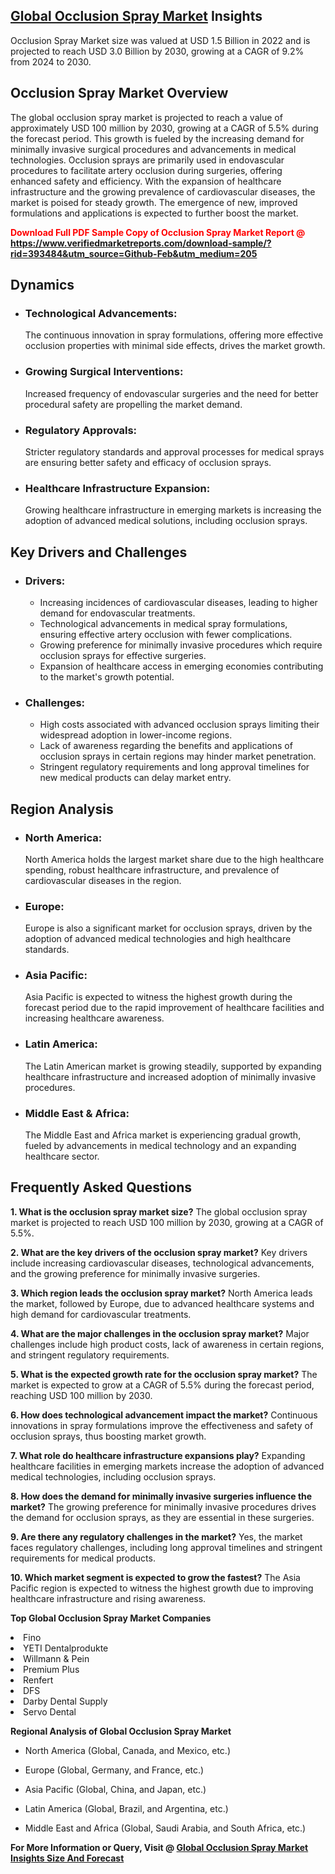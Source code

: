 <h2><a href="https://www.verifiedmarketreports.com/download-sample/?rid=393484&amp;utm_source=Github&amp;utm_medium=205" target="_blank">Global Occlusion Spray Market</a> Insights</h2><p>Occlusion Spray Market size was valued at USD 1.5 Billion in 2022 and is projected to reach USD 3.0 Billion by 2030, growing at a CAGR of 9.2% from 2024 to 2030.</p><p> <h2>Occlusion Spray Market Overview</h2> <p>The global occlusion spray market is projected to reach a value of approximately USD 100 million by 2030, growing at a CAGR of 5.5% during the forecast period. This growth is fueled by the increasing demand for minimally invasive surgical procedures and advancements in medical technologies. Occlusion sprays are primarily used in endovascular procedures to facilitate artery occlusion during surgeries, offering enhanced safety and efficiency. With the expansion of healthcare infrastructure and the growing prevalence of cardiovascular diseases, the market is poised for steady growth. The emergence of new, improved formulations and applications is expected to further boost the market.</p> <p><strong><p><span class=""><span style="color: #ff0000;"><strong>Download Full PDF Sample Copy of Occlusion Spray Market Report</strong> @ </span><a href="https://www.verifiedmarketreports.com/download-sample/?rid=393484&amp;utm_source=Github-Feb&amp;utm_medium=205" target="_blank">https://www.verifiedmarketreports.com/download-sample/?rid=393484&amp;utm_source=Github-Feb&amp;utm_medium=205</a></span></p></strong></p> <h2>Dynamics</h2> <ul> <li><h3>Technological Advancements:</h3> The continuous innovation in spray formulations, offering more effective occlusion properties with minimal side effects, drives the market growth.</li> <li><h3>Growing Surgical Interventions:</h3> Increased frequency of endovascular surgeries and the need for better procedural safety are propelling the market demand.</li> <li><h3>Regulatory Approvals:</h3> Stricter regulatory standards and approval processes for medical sprays are ensuring better safety and efficacy of occlusion sprays.</li> <li><h3>Healthcare Infrastructure Expansion:</h3> Growing healthcare infrastructure in emerging markets is increasing the adoption of advanced medical solutions, including occlusion sprays.</li> </ul> <h2>Key Drivers and Challenges</h2> <ul> <li><h3>Drivers:</h3> <ul> <li>Increasing incidences of cardiovascular diseases, leading to higher demand for endovascular treatments.</li> <li>Technological advancements in medical spray formulations, ensuring effective artery occlusion with fewer complications.</li> <li>Growing preference for minimally invasive procedures which require occlusion sprays for effective surgeries.</li> <li>Expansion of healthcare access in emerging economies contributing to the market's growth potential.</li> </ul> </li> <li><h3>Challenges:</h3> <ul> <li>High costs associated with advanced occlusion sprays limiting their widespread adoption in lower-income regions.</li> <li>Lack of awareness regarding the benefits and applications of occlusion sprays in certain regions may hinder market penetration.</li> <li>Stringent regulatory requirements and long approval timelines for new medical products can delay market entry.</li> </ul> </li> </ul> <h2>Region Analysis</h2> <ul> <li><h3>North America:</h3> North America holds the largest market share due to the high healthcare spending, robust healthcare infrastructure, and prevalence of cardiovascular diseases in the region.</li> <li><h3>Europe:</h3> Europe is also a significant market for occlusion sprays, driven by the adoption of advanced medical technologies and high healthcare standards.</li> <li><h3>Asia Pacific:</h3> Asia Pacific is expected to witness the highest growth during the forecast period due to the rapid improvement of healthcare facilities and increasing healthcare awareness.</li> <li><h3>Latin America:</h3> The Latin American market is growing steadily, supported by expanding healthcare infrastructure and increased adoption of minimally invasive procedures.</li> <li><h3>Middle East & Africa:</h3> The Middle East and Africa market is experiencing gradual growth, fueled by advancements in medical technology and an expanding healthcare sector.</li> </ul> <h2>Frequently Asked Questions</h2> <p><strong>1. What is the occlusion spray market size?</strong> The global occlusion spray market is projected to reach USD 100 million by 2030, growing at a CAGR of 5.5%.</p> <p><strong>2. What are the key drivers of the occlusion spray market?</strong> Key drivers include increasing cardiovascular diseases, technological advancements, and the growing preference for minimally invasive surgeries.</p> <p><strong>3. Which region leads the occlusion spray market?</strong> North America leads the market, followed by Europe, due to advanced healthcare systems and high demand for cardiovascular treatments.</p> <p><strong>4. What are the major challenges in the occlusion spray market?</strong> Major challenges include high product costs, lack of awareness in certain regions, and stringent regulatory requirements.</p> <p><strong>5. What is the expected growth rate for the occlusion spray market?</strong> The market is expected to grow at a CAGR of 5.5% during the forecast period, reaching USD 100 million by 2030.</p> <p><strong>6. How does technological advancement impact the market?</strong> Continuous innovations in spray formulations improve the effectiveness and safety of occlusion sprays, thus boosting market growth.</p> <p><strong>7. What role do healthcare infrastructure expansions play?</strong> Expanding healthcare facilities in emerging markets increase the adoption of advanced medical technologies, including occlusion sprays.</p> <p><strong>8. How does the demand for minimally invasive surgeries influence the market?</strong> The growing preference for minimally invasive procedures drives the demand for occlusion sprays, as they are essential in these surgeries.</p> <p><strong>9. Are there any regulatory challenges in the market?</strong> Yes, the market faces regulatory challenges, including long approval timelines and stringent requirements for medical products.</p> <p><strong>10. Which market segment is expected to grow the fastest?</strong> The Asia Pacific region is expected to witness the highest growth due to improving healthcare infrastructure and rising awareness.</p> </p><p><strong>Top Global Occlusion Spray Market Companies</strong></p><div data-test-id=""><p><li>Fino</li><li> YETI Dentalprodukte</li><li> Willmann & Pein</li><li> Premium Plus</li><li> Renfert</li><li> DFS</li><li> Darby Dental Supply</li><li> Servo Dental</li></p><div><strong>Regional Analysis of&nbsp;Global Occlusion Spray Market</strong></div><ul><li dir="ltr"><p dir="ltr">North America&nbsp;(Global, Canada, and Mexico, etc.)</p></li><li dir="ltr"><p dir="ltr">Europe (Global, Germany, and France, etc.)</p></li><li dir="ltr"><p dir="ltr">Asia Pacific&nbsp;(Global, China, and Japan, etc.)</p></li><li dir="ltr"><p dir="ltr">Latin America&nbsp;(Global, Brazil, and Argentina, etc.)</p></li><li dir="ltr">Middle East and Africa&nbsp;(Global, Saudi Arabia, and South Africa, etc.)</li></ul><p><strong>For More Information or Query, Visit @&nbsp;</strong><strong><a href="https://www.verifiedmarketreports.com/product/occlusion-spray-market/?utm_source=Github&amp;utm_medium=205" target="_blank">Global Occlusion Spray Market Insights Size And Forecast</a></strong></p></div>
